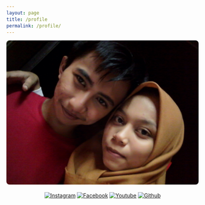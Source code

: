 ```yaml
---
layout: page
title: /profile
permalink: /profile/
---
```


<img style="border-radius: 8px;" alt="Aing dan bebeb" src="https://raw.githubusercontent.com/N74NK/N74NK.github.io/master/_images/1585582795-picsay.jpg" />

<div align="center"><br />
<a href="https://instagram.com/n74nk420"><img alt="Instagram" src="https://www.iconsdb.com/icons/preview/white/instagram-4-xxl.png" style="width:20px;" /></a>
<a href="https://facebook.com/njnk.xnxx"><img alt="Facebook" src="https://www.iconsdb.com/icons/preview/white/facebook-4-xxl.png" style="width:20px;" /></a>
<a href="https://youtube.com/NjankSoekamti"><img alt="Youtube" src="https://www.iconsdb.com/icons/preview/white/youtube-4-xxl.png" style="width:20px;" /></a>
<a href="https://github.com/N74NK"><img alt="Github" src="https://www.iconsdb.com/icons/preview/white/github-9-xxl.png" style="width:20px;" /></a>
</div>
